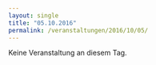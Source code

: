 ```yaml
---
layout: single
title: "05.10.2016"
permalink: /veranstaltungen/2016/10/05/
---
```


Keine Veranstaltung an diesem Tag.

